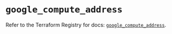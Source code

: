 # `google_compute_address`

Refer to the Terraform Registry for docs: [`google_compute_address`](https://registry.terraform.io/providers/hashicorp/google/5.19.0/docs/resources/compute_address).
